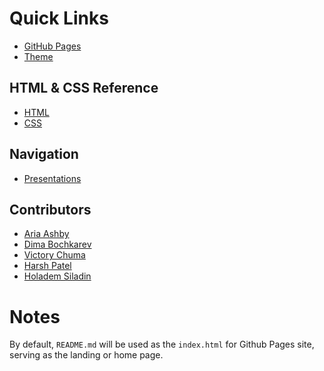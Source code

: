 # Quick Links

  - [GitHub Pages](https://hpatel021.github.io/CS410-GreenPulse/)
  - [Theme](https://github.com/pages-themes/midnight?tab=readme-ov-file#usage)

## HTML & CSS Reference
  - [HTML](https://www.w3schools.com/html/default.asp)
  - [CSS](https://www.w3schools.com/css/default.asp)

## Navigation
  -  [Presentations](./presentations.md)

## Contributors
  -  [Aria Ashby](https://github.com/aria-oducs)
  -  [Dima Bochkarev](https://github.com/MerlynCode)
  -  [Victory Chuma](https://github.com/VictoryChuma)
  -  [Harsh Patel](https://github.com/hpatel021)
  -  [Holadem Siladin](https://github.com/Claydo211)
  
# Notes
By default, `README.md` will be used as the `index.html` for Github Pages site, 
serving as the landing or home page.
